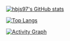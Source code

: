 [![hbjs97's GitHub stats](https://github-readme-stats.vercel.app/api?username=hbjs97&count_private=true&show_icons=true&&theme=highcontrast&hide_border=true)](https://github.com/hbjs97/github-readme-stats)

[![Top Langs](https://github-readme-stats.vercel.app/api/top-langs/?username=hbjs97&count_private=true&layout=compact&theme=highcontrast&hide_border=true)](https://github.com/hbjs97/hbjs97)

[![Activity Graph](https://github-readme-activity-graph.vercel.app/graph?username=hbjs97&theme=highcontrast&count_private=true&bg_color=000&line=e3f016&color=e3f016&title_color=e3f016&hide_border=true)](https://github.com/hbjs97/hbjs97)
